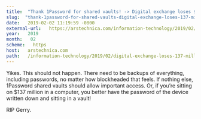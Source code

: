 ```yaml
---
title:  "Thank 1Password for shared vaults! -> Digital exchange loses $137 million as founder takes passwords to the grave" 
slug:  "thank-1password-for-shared-vaults-digital-exchange-loses-137-million-as-founder-takes-passwords-to-the-grave" 
date:   2019-02-02 11:19:59 -0800 
external-url:   https://arstechnica.com/information-technology/2019/02/digital-exchange-loses-137-million-as-founder-takes-passwords-to-the-grave/ 
year:   2019 
month:   02 
scheme:   https 
host:   arstechnica.com 
path:   /information-technology/2019/02/digital-exchange-loses-137-million-as-founder-takes-passwords-to-the-grave/ 
---
```


Yikes. This should not happen. There need to be backups of everything, including passwords, no matter how blockheaded that feels. If nothing else, 1Password shared vaults should allow important access. Or, if you’re sitting on $137 million in a computer, you better have the password of the device written down and sitting in a vault!

RIP Gerry.